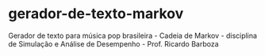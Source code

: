 # gerador-de-texto-markov
 Gerador de texto para música pop brasileira - Cadeia de Markov - disciplina de Simulação e Análise de Desempenho - Prof. Ricardo Barboza
